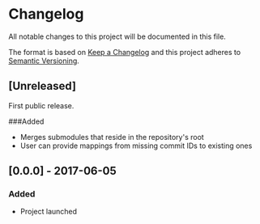# Changelog

All notable changes to this project will be documented in this file.

The format is based on [Keep a Changelog](http://keepachangelog.com/en/1.0.0/)
and this project adheres to [Semantic Versioning](http://semver.org/spec/v2.0.0.html).



## [Unreleased]

First public release.

###Added
- Merges submodules that reside in the repository's root
- User can provide mappings from missing commit IDs to existing ones



## [0.0.0] - 2017-06-05
### Added
- Project launched
